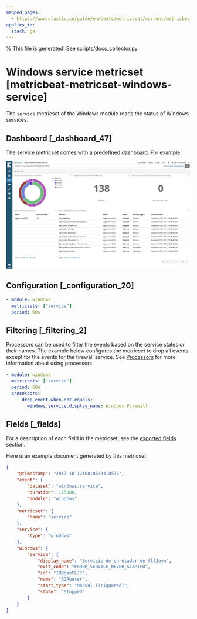 ```yaml
---
mapped_pages:
  - https://www.elastic.co/guide/en/beats/metricbeat/current/metricbeat-metricset-windows-service.html
applies_to:
  stack: ga
---
```


% This file is generated! See scripts/docs_collector.py

# Windows service metricset [metricbeat-metricset-windows-service]

The `service` metricset of the Windows module reads the status of Windows services.


## Dashboard [_dashboard_47]

The service metricset comes with a predefined dashboard. For example:

![metricbeat windows service](images/metricbeat-windows-service.png)


## Configuration [_configuration_20]

```yaml
- module: windows
  metricsets: ["service"]
  period: 60s
```


## Filtering [_filtering_2]

Processors can be used to filter the events based on the service states or their names. The example below configures the metricset to drop all events except for the events for the firewall service. See [Processors](/reference/metricbeat/filtering-enhancing-data.md) for more information about using processors.

```yaml
- module: windows
  metricsets: ["service"]
  period: 60s
  processors:
    - drop_event.when.not.equals:
        windows.service.display_name: Windows Firewall
```

## Fields [_fields]

For a description of each field in the metricset, see the [exported fields](/reference/metricbeat/exported-fields-windows.md) section.

Here is an example document generated by this metricset:

```json
{
    "@timestamp": "2017-10-12T08:05:34.853Z",
    "event": {
        "dataset": "windows.service",
        "duration": 115000,
        "module": "windows"
    },
    "metricset": {
        "name": "service"
    },
    "service": {
        "type": "windows"
    },
    "windows": {
        "service": {
            "display_name": "Servicio de enrutador de AllJoyn",
            "exit_code": "ERROR_SERVICE_NEVER_STARTED",
            "id": "IOQgaoSLJ7",
            "name": "AJRouter",
            "start_type": "Manual (Triggered)",
            "state": "Stopped"
        }
    }
}
```

